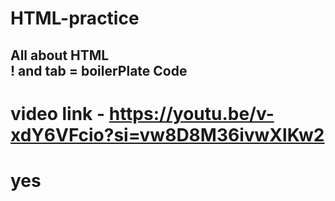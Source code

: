 # HTML-practice
All about HTML <br>! and tab = boilerPlate Code 
----

video link - https://youtu.be/v-xdY6VFcio?si=vw8D8M36ivwXlKw2
=

yes
=

